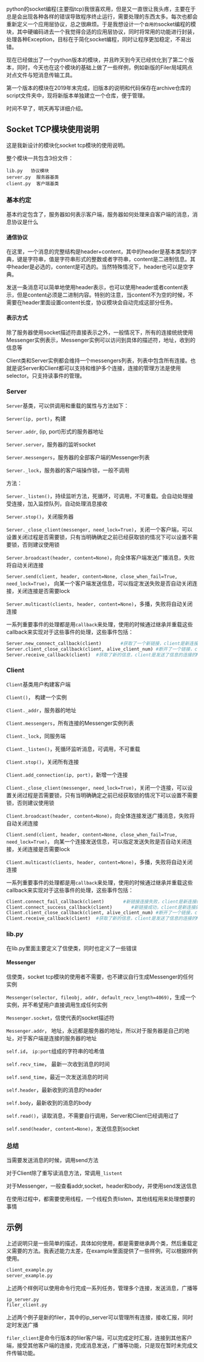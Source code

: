 python的socket编程(主要指tcp)我很喜欢用，但是又一直很让我头疼，主要在于总是会出现各种各样的错误导致程序终止运行，需要处理的东西太多。每次也都会重新定义一个应用层协议，总之很麻烦。于是我想设计一个`自用的`socket编程的模块，其中硬编码进去一个我觉得合适的应用层协议，同时将常用的功能进行封装，处理各种Exception，目标在于简化socket编程，同时让程序更加稳定，不易出错。

现在已经做出了一个python版本的模块，并且昨天到今天已经优化到了第二个版本，同时，今天也在这个模块的基础上做了一些样例，例如新版的Filer局域网点对点文件与短消息传输工具。

第一个版本的模块在2019年末完成，旧版本的说明和代码保存在archive仓库的script文件夹中，现将新版本单独建立一个仓库，便于管理。

时间不早了，明天再写详细介绍。



## Socket TCP模块使用说明

这是我新设计的模块化socket tcp模块的使用说明。

整个模块一共包含3份文件：

```
lib.py   协议模块
server.py  服务器基类
client.py  客户端基类
```

### 基本约定

基本约定包含了，服务器如何表示客户端，服务器如何处理来自客户端的消息，消息协议是什么

#### 通信协议

在这里，一个消息的完整结构是header+content，其中的header是基本类型的字典，键是字符串，值是字符串形式的整数或者字符串，content是二进制信息。其中header是必选的，content是可选的。当然特殊情况下，header也可以是空字典。

发送一条消息可以简单地使用header表示，也可以使用header或者content表示，但是content必须是二进制内容。特别的注意，当content不为空的时候，不需要在header里面设置content长度，协议模块会自动完成这部分任务。

#### 表示方式

除了服务器使用socket描述符直接表示之外，一般情况下，所有的连接统统使用Messenger实例表示，Messenger实例可以访问到具体的描述符，地址，收到的信息等

Client类和Server实例都会维持一个messengers列表，列表中包含所有连接。也就是说Server和Client都可以支持和维护多个连接，连接的管理方法是使用selector。只支持读事件的管理。



### Server

`Server`基类，可以供调用和重载的属性与方法如下：

`Server(ip, port)`，构建

`Server.addr`, (ip, port)形式的服务器地址

`Server.server`，服务器的监听socket

`Server.messengers`，服务器的全部客户端的Messenger列表

`Server._lock`，服务器的客户端操作锁，一般不调用

方法：

`Server._listen()`，持续监听方法，死循环，可调用，不可重载。会自动处理接受连接，加入监控队列，自动处理消息接收

`Server.stop()`，关闭服务器

`Server._close_client(messenger, need_lock=True)`，关闭一个客户端，可以设置关闭过程是否需要锁，只有当明确确定之前已经获取锁的情况下可以设置不需要锁，否则建议使用锁

`Server.broadcast(header, content=None)`，向全体客户端发送广播消息，失败将自动关闭连接

`Server.send(client, header, content=None, close_when_fail=True, need_lock=True)`， 向某一个客户端发送信息，可以指定发送失败是否自动关闭连接，关闭连接是否需要lock

`Server.multicast(clients, header, content=None)`，多播，失败将自动关闭连接

一系列重要事件的处理都是用`callback`来处理，使用的时候通过继承并重载这些callback来实现对于这些事件的处理，这些事件包括：

```python
Server.new_connect_callback(client)       #获取了一个新链接，client是新连接的Messenger实例    
Server.client_close_callback(client, alive_client_num) #断开了一个链接，client是断开的连接的Messenger实例，alive_client_num是剩余的连接的数量
Server.receive_callback(client)  #获取了新的信息，client是发送了信息的连接的Messenger
```





### Client

`Client`基类用户构建客户端

`Client()`， 构建一个实例

`Client._addr`，服务器的地址

`Client.messengers`，所有连接的Messenger实例列表

`Client._lock`，同服务端

`Client._listen()`，死循环监听消息，可调用，不可重载

`Client.stop()`，关闭所有连接

`Client.add_connection(ip, port)`，新增一个连接

`Client._close_client(messenger, need_lock=True)`，关闭一个连接，可以设置关闭过程是否需要锁，只有当明确确定之前已经获取锁的情况下可以设置不需要锁，否则建议使用锁

`Client.broadcast(header, content=None)`，向全体连接发送广播消息，失败将自动关闭连接

`Client.send(client, header, content=None, close_when_fail=True, need_lock=True)`， 向某一个连接发送信息，可以指定发送失败是否自动关闭连接，关闭连接是否需要lock

`Client.multicast(clients, header, content=None)`，多播，失败将自动关闭连接

一系列重要事件的处理都是用`callback`来处理，使用的时候通过继承并重载这些callback来实现对于这些事件的处理，这些事件包括：

```python
Client.connect_fail_callback(client)       #新链接连接失败，client是新连接的Messenger实例 
Client.connect_success_callback(client)       #新链接成功，client是新连接的Messenger实例    
Client.client_close_callback(client, alive_client_num) #断开了一个链接，client是断开的连接的Messenger实例，alive_client_num是剩余的连接的数量
Client.receive_callback(client)  #获取了新的信息，client是发送了信息的连接的Messenger
```





### lib.py

在lib.py里面主要定义了信使类，同时也定义了一些错误

#### Messenger

信使类，socket tcp模块的使用者不需要，也不建议自行生成Messenger的任何实例

`Messenger(selector, fileobj, addr, default_recv_length=4069)`，生成一个实例，并不希望用户直接调用生成任何实例

`Messenger.socket`，信使代表的socket描述符

`Messenger.addr`， 地址，永远都是服务器的地址，所以对于服务器是自己的地址，对于客户端是连接的服务器的地址

`self.id`， `ip:port`组成的字符串的哈希值

`self.recv_time`， 最新一次收到消息的时间

`self.send_time`，最近一次发送消息的时间

`self.header`，最新收到的消息的header

`self.body`，最新收到的消息的body

`self.read()`，读取消息，不需要自行调用，Server和Client已经调用过了

`self.send(header, content=None)`，发送信息到socket



### 总结

当需要发送消息的时候，调用send方法

对于Client除了重写读消息方法，常调用`_listent`

对于Messenger，一般查看addr,socket，header和body，并使用send发送信息

在使用过程中，都需要使用线程，一个线程负责listen，其他线程用来处理想要的事情



## 示例

上述说明只是一些简单的描述，具体如何使用，都是需要继承两个类，然后重载定义需要的方法。我表述能力太差，在example里面提供了一些样例，可以根据样例使用。

```python
client_example.py
server_example.py
```

上述两个样例可以使用命令行完成一系列任务，管理多个连接，发送消息，广播等

```python
ip_server.py
filer_client.py
```

上述两个例子是新的filer，其中的ip_server可以管理所有连接，接收汇报，同时定时发送广播

`filer_client`是命令行版本的filer客户端，可以完成定时汇报，连接到其他客户端，接受其他客户端的连接，完成消息发送，广播等功能，只是现在暂时未完成文件传输功能。